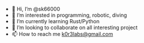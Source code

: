 - 👋 Hi, I’m @sk66000
- 👀 I’m interested in programming, robotic, diving
- 🌱 I’m currently learning Rust/Python
- 💞️ I’m looking to collaborate on all interesting project
- 📫 How to reach me k0r3labs@gmail.com

<!---
sk66000/sk66000 is a ✨ special ✨ repository because its `README.md` (this file) appears on your GitHub profile.
You can click the Preview link to take a look at your changes.
--->
